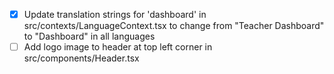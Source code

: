 - [x] Update translation strings for 'dashboard' in src/contexts/LanguageContext.tsx to change from "Teacher Dashboard" to "Dashboard" in all languages
- [ ] Add logo image to header at top left corner in src/components/Header.tsx
